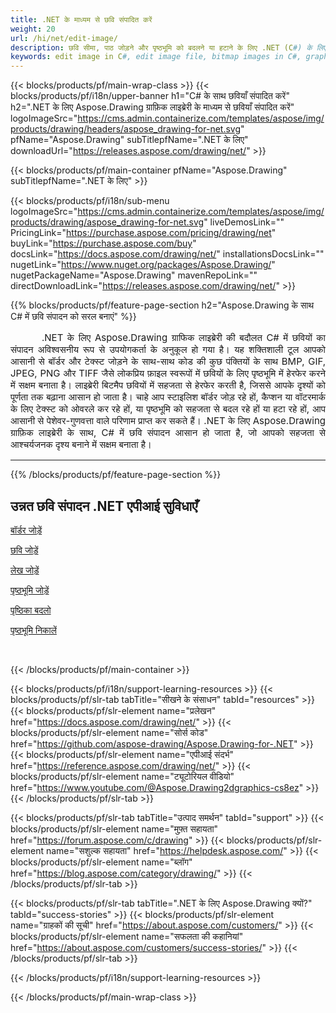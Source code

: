 ```yaml
---
title: .NET के माध्यम से छवि संपादित करें
weight: 20
url: /hi/net/edit-image/
description: छवि सीमा, पाठ जोड़ने और पृष्ठभूमि को बदलने या हटाने के लिए .NET (C#) के लिए Aspose.Drawing ग्राफ़िक लाइब्रेरी के साथ छवियों को संपादित करना
keywords: edit image in C#, edit image file, bitmap images in C#, graphic library .NET के लिए, add image, add border, लेख जोड़ें, add background, change background, remove background
---
```


{{< blocks/products/pf/main-wrap-class >}}
{{< blocks/products/pf/i18n/upper-banner h1="C# के साथ छवियाँ संपादित करें" h2=".NET के लिए Aspose.Drawing ग्राफ़िक लाइब्रेरी के माध्यम से छवियाँ संपादित करें" logoImageSrc="https://cms.admin.containerize.com/templates/aspose/img/products/drawing/headers/aspose_drawing-for-net.svg" pfName="Aspose.Drawing" subTitlepfName=".NET के लिए" downloadUrl="https://releases.aspose.com/drawing/net/" >}}

{{< blocks/products/pf/main-container pfName="Aspose.Drawing" subTitlepfName=".NET के लिए" >}}

{{< blocks/products/pf/i18n/sub-menu logoImageSrc="https://cms.admin.containerize.com/templates/aspose/img/products/drawing/aspose_drawing-for-net.svg" liveDemosLink="" PricingLink="https://purchase.aspose.com/pricing/drawing/net" buyLink="https://purchase.aspose.com/buy" docsLink="https://docs.aspose.com/drawing/net/" installationsDocsLink="" nugetLink="https://www.nuget.org/packages/Aspose.Drawing/" nugetPackageName="Aspose.Drawing" mavenRepoLink="" directDownloadLink="https://releases.aspose.com/drawing/net/" >}}

{{% blocks/products/pf/feature-page-section  h2="Aspose.Drawing के साथ C# में छवि संपादन को सरल बनाएं" %}}
<p align="justify" style="text-indent:50px;font-size:15px;" id="overview" name="overview">
.NET के लिए Aspose.Drawing ग्राफिक लाइब्रेरी की बदौलत C# में छवियों का संपादन अविश्वसनीय रूप से उपयोगकर्ता के अनुकूल हो गया है। यह शक्तिशाली टूल आपको आसानी से बॉर्डर और टेक्स्ट जोड़ने के साथ-साथ कोड की कुछ पंक्तियों के साथ BMP, GIF, JPEG, PNG और TIFF जैसे लोकप्रिय फ़ाइल स्वरूपों में छवियों के लिए पृष्ठभूमि में हेरफेर करने में सक्षम बनाता है। लाइब्रेरी बिटमैप छवियों में सहजता से हेरफेर करती है, जिससे आपके दृश्यों को पूर्णता तक बढ़ाना आसान हो जाता है। चाहे आप स्टाइलिश बॉर्डर जोड़ रहे हों, कैप्शन या वॉटरमार्क के लिए टेक्स्ट को ओवरले कर रहे हों, या पृष्ठभूमि को सहजता से बदल रहे हों या हटा रहे हों, आप आसानी से पेशेवर-गुणवत्ता वाले परिणाम प्राप्त कर सकते हैं। .NET के लिए Aspose.Drawing ग्राफ़िक लाइब्रेरी के साथ, C# में छवि संपादन आसान हो जाता है, जो आपको सहजता से आश्चर्यजनक दृश्य बनाने में सक्षम बनाता है।</p>

<hr/>
{{% /blocks/products/pf/feature-page-section %}}

<!--Feature-section Start-->
<div class="container-fluid features-section bg-gray singleproduct">
 <a class="anchor" id="features" name="features">
 </a>
 <div class="row">
  <div class="container">
   <h2 class="h2title">
    उन्नत छवि संपादन .NET एपीआई सुविधाएँ
   </h2>
   <p>
   </p>
   <div class="col-lg-4">
    <em class="fa fa-pencil-square-o ico-blue fa-2x col-lg-2">
    </em>
    <p class="col-lg-10"><a href="add-border/">बॉर्डर जोड़ें</a>
    </p>
   </div>
   <div class="col-lg-4">
    <em class="fa fa-pencil-square-o ico-blue fa-2x col-lg-2">
    </em>
    <p class="col-lg-10">
     <a href="add-image/">छवि जोड़ें</a>
    </p>
   </div>
   <div class="col-lg-4">
    <em class="fa fa-font ico-blue fa-2x col-lg-2">
    </em>
    <p class="col-lg-10">
     <a href="add-text/">लेख जोड़ें</a>
    </p>
   </div>
   <div class="col-lg-4">
    <em class="fa fa-pencil-square-o ico-blue fa-2x col-lg-2">
    </em>
    <p class="col-lg-10">
     <a href="add-background/">पृष्ठभूमि जोड़ें</a>
    </p>
   </div>
   <div class="col-lg-4">
    <em class="fa fa-cog ico-blue fa-2x col-lg-2">
    </em>
    <p class="col-lg-10">
     <a href="change-background/">पृष्ठिका बदलो</a>
    </p>
   </div>
   <div class="col-lg-4">
    <em class="fa fa-cog ico-blue fa-2x col-lg-2">
    </em>
    <p class="col-lg-10">
     <a href="remove-background/">पृष्ठभूमि निकालें</a>
    </p>
   </div>
  </div> 
 </div>
</div>  
<br/>

{{< /blocks/products/pf/main-container >}}

{{< blocks/products/pf/i18n/support-learning-resources >}}
{{< blocks/products/pf/slr-tab tabTitle="सीखने के संसाधन" tabId="resources" >}}
{{< blocks/products/pf/slr-element name="प्रलेखन" href="https://docs.aspose.com/drawing/net/" >}}
{{< blocks/products/pf/slr-element name="सोर्स कोड" href="https://github.com/aspose-drawing/Aspose.Drawing-for-.NET" >}}
{{< blocks/products/pf/slr-element name="एपीआई संदर्भ" href="https://reference.aspose.com/drawing/net/" >}}
{{< blocks/products/pf/slr-element name="ट्यूटोरियल वीडियो" href="https://www.youtube.com/@Aspose.Drawing2dgraphics-cs8ez" >}}
{{< /blocks/products/pf/slr-tab >}}

{{< blocks/products/pf/slr-tab tabTitle="उत्पाद समर्थन" tabId="support" >}}
{{< blocks/products/pf/slr-element name="मुफ़्त सहायता" href="https://forum.aspose.com/c/drawing" >}}
{{< blocks/products/pf/slr-element name="सशुल्क सहायता" href="https://helpdesk.aspose.com/" >}}
{{< blocks/products/pf/slr-element name="ब्लॉग" href="https://blog.aspose.com/category/drawing/" >}}
{{< /blocks/products/pf/slr-tab >}}

{{< blocks/products/pf/slr-tab tabTitle=".NET के लिए Aspose.Drawing क्यों?" tabId="success-stories" >}}
{{< blocks/products/pf/slr-element name="ग्राहकों की सूची" href="https://about.aspose.com/customers/" >}}
{{< blocks/products/pf/slr-element name="सफलता की कहानियां" href="https://about.aspose.com/customers/success-stories/" >}}
{{< /blocks/products/pf/slr-tab >}}

{{< /blocks/products/pf/i18n/support-learning-resources >}}

{{< /blocks/products/pf/main-wrap-class >}}
